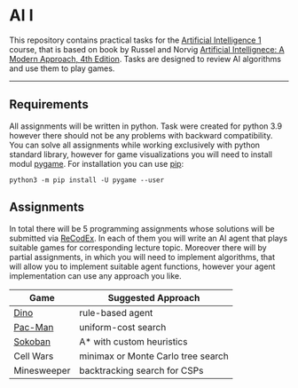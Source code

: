 # AI I
This repository contains practical tasks for the [Artificial Intelligence 1](http://ktiml.mff.cuni.cz/~bartak/ui/) course, that is based on book by Russel and Norvig [Artificial Intellignece: A Modern Approach, 4th Edition](https://www.pearson.com/us/higher-education/program/Russell-Artificial-Intelligence-A-Modern-Approach-4th-Edition/PGM1263338.html). Tasks are designed to review AI algorithms and use them to play games.

---

## Requirements
All assignments will be written in python. Task were created for python 3.9 however there should not be any problems with backward compatibility. You can solve all assignments while working exclusively with python standard library, however for game visualizations you will need to install modul [pygame](https://www.pygame.org/wiki/GettingStarted).
For installation you can use [pip](https://pypi.org/project/pip/):

    python3 -m pip install -U pygame --user


## Assignments
In total there will be 5 programming assignments whose solutions will be submitted via [ReCodEx](https://recodex.mff.cuni.cz/). In each of them you will write an AI agent that plays suitable games for corresponding lecture topic. Moreover there will by partial assignments, in which you will need to implement algorithms, that will allow you to implement suitable agent functions, however your agent implementation can use any approach you like.

| Game | Suggested Approach |
| ---- | ------ |
| [Dino](dino/README.md) | rule-based agent |
| [Pac-Man](search/README.md#assignment-2-pac-man) | uniform-cost search |
| [Sokoban](search/README.md#assignment-3-sokoban) | A* with custom heuristics |
| Cell Wars | minimax or Monte Carlo tree search |
| Minesweeper | backtracking search for CSPs |







